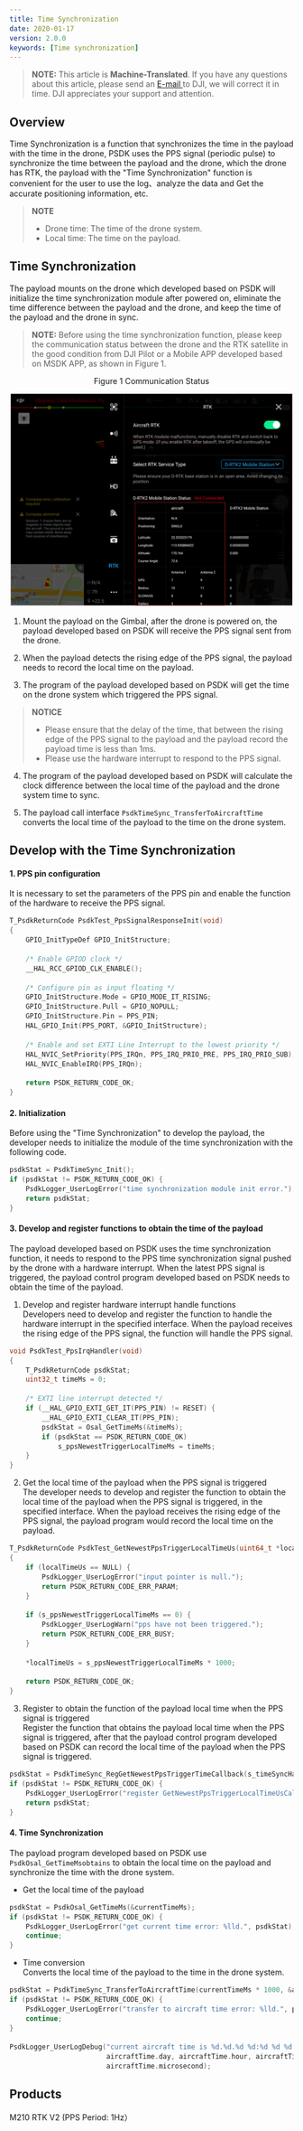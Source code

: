 ```yaml
---
title: Time Synchronization
date: 2020-01-17
version: 2.0.0
keywords: [Time synchronization]
---
```

> **NOTE:** This article is **Machine-Translated**. If you have any questions about this article, please send an <a href="mailto:dev@dji.com">E-mail </a>to DJI, we will correct it in time. DJI appreciates your support and attention.

## Overview
Time Synchronization is a function that synchronizes the time in the payload with the time in the drone, PSDK uses the PPS signal (periodic pulse) to synchronize the time between the payload and the drone, which the drone has RTK, the payload with the "Time Synchronization" function is convenient for the user to use the log、analyze the data and Get the accurate positioning information, etc.

> **NOTE**
>* Drone time: The time of the drone system.
>* Local time: The time on the payload.

## Time Synchronization
The payload mounts on the drone which developed based on PSDK will initialize the time synchronization module after powered on, eliminate the time difference between the payload and the drone, and keep the time of the payload and the drone in sync.

> **NOTE:** Before using the time synchronization function, please keep the communication status between the drone and the RTK satellite in the good condition from DJI Pilot or a Mobile APP developed based on MSDK APP, as shown in Figure 1.

<div>
<div style="text-align: center"><p>Figure 1 Communication Status </p>
</div>
<div style="text-align: center"><p><span>
      <img src="../images/positioning_prerequisites.png" width="500" alt/></span></p>
</div></div>
 
1. Mount the payload on the Gimbal, after the drone is powered on, the payload developed based on PSDK will receive the PPS signal sent from the drone.

2. When the payload detects the rising edge of the PPS signal, the payload needs to record the local time on the payload.

3. The program of the payload developed based on PSDK will get the time on the drone system which triggered the PPS signal.
  > **NOTICE** 
  > * Please ensure that the delay of the time, that between the rising edge of the PPS signal to the payload and the payload record the payload time is less than 1ms.
  > * Please use the hardware interrupt to respond to the PPS signal.
4. The program of the payload developed based on PSDK will calculate the clock difference between the local time of the payload and the drone system time to sync.

5. The payload call interface `PsdkTimeSync_TransferToAircraftTime` converts the local time of the payload to the time on the drone system.

## Develop with the Time Synchronization  
#### 1. PPS pin configuration   
It is necessary to set the parameters of the PPS pin and enable the function of the hardware to receive the PPS signal.

```c
T_PsdkReturnCode PsdkTest_PpsSignalResponseInit(void)
{
    GPIO_InitTypeDef GPIO_InitStructure;

    /* Enable GPIOD clock */
    __HAL_RCC_GPIOD_CLK_ENABLE();

    /* Configure pin as input floating */
    GPIO_InitStructure.Mode = GPIO_MODE_IT_RISING;
    GPIO_InitStructure.Pull = GPIO_NOPULL;
    GPIO_InitStructure.Pin = PPS_PIN;
    HAL_GPIO_Init(PPS_PORT, &GPIO_InitStructure);

    /* Enable and set EXTI Line Interrupt to the lowest priority */
    HAL_NVIC_SetPriority(PPS_IRQn, PPS_IRQ_PRIO_PRE, PPS_IRQ_PRIO_SUB);
    HAL_NVIC_EnableIRQ(PPS_IRQn);

    return PSDK_RETURN_CODE_OK;
}
```

#### 2. Initialization
Before using the "Time Synchronization" to develop the payload, the developer needs to initialize the module of the time synchronization with the following code.

```c
psdkStat = PsdkTimeSync_Init();
if (psdkStat != PSDK_RETURN_CODE_OK) {
    PsdkLogger_UserLogError("time synchronization module init error.");
    return psdkStat;
}
```

#### 3. Develop and register functions to obtain the time of the payload
The payload developed based on PSDK uses the time synchronization function, it needs to respond to the PPS time synchronization signal pushed by the drone with a hardware interrupt. When the latest PPS signal is triggered, the payload control program developed based on PSDK needs to obtain the time of the payload.

1. Develop and register hardware interrupt handle functions    
Developers need to develop and register the function to handle the hardware interrupt in the specified interface. When the payload receives the rising edge of the PPS signal, the function will handle the PPS signal.

```c
void PsdkTest_PpsIrqHandler(void)
{
    T_PsdkReturnCode psdkStat;
    uint32_t timeMs = 0;

    /* EXTI line interrupt detected */
    if (__HAL_GPIO_EXTI_GET_IT(PPS_PIN) != RESET) {
        __HAL_GPIO_EXTI_CLEAR_IT(PPS_PIN);
        psdkStat = Osal_GetTimeMs(&timeMs);
        if (psdkStat == PSDK_RETURN_CODE_OK)
            s_ppsNewestTriggerLocalTimeMs = timeMs;
    }
}
```
2. Get the local time of the payload when the PPS signal is triggered     
The developer needs to develop and register the function to obtain the local time of the payload when the PPS signal is triggered, in the specified interface. When the payload receives the rising edge of the PPS signal, the payload program would record the local time on the payload.

```c
T_PsdkReturnCode PsdkTest_GetNewestPpsTriggerLocalTimeUs(uint64_t *localTimeUs)
{
    if (localTimeUs == NULL) {
        PsdkLogger_UserLogError("input pointer is null.");
        return PSDK_RETURN_CODE_ERR_PARAM;
    }

    if (s_ppsNewestTriggerLocalTimeMs == 0) {
        PsdkLogger_UserLogWarn("pps have not been triggered.");
        return PSDK_RETURN_CODE_ERR_BUSY;
    }

    *localTimeUs = s_ppsNewestTriggerLocalTimeMs * 1000;

    return PSDK_RETURN_CODE_OK;
}
```
3. Register to obtain the function of the payload local time when the PPS signal is triggered     
Register the function that obtains the payload local time when the PPS signal is triggered, after that the payload control program developed based on PSDK can record the local time of the payload when the PPS signal is triggered.

```c
psdkStat = PsdkTimeSync_RegGetNewestPpsTriggerTimeCallback(s_timeSyncHandler.GetNewestPpsTriggerLocalTimeUs);
if (psdkStat != PSDK_RETURN_CODE_OK) {
    PsdkLogger_UserLogError("register GetNewestPpsTriggerLocalTimeUsCallback error.");
    return psdkStat;
}
```
#### 4. Time Synchronization
The payload program developed based on PSDK use `PsdkOsal_GetTimeMsobtains` to obtain the local time on the payload and synchronize the time with the drone system.
* Get the local time of the payload
```c
psdkStat = PsdkOsal_GetTimeMs(&currentTimeMs);
if (psdkStat != PSDK_RETURN_CODE_OK) {
    PsdkLogger_UserLogError("get current time error: %lld.", psdkStat);
    continue;
}
```

* Time conversion    
Converts the local time of the payload to the time in the drone system.

```c
psdkStat = PsdkTimeSync_TransferToAircraftTime(currentTimeMs * 1000, &aircraftTime);
if (psdkStat != PSDK_RETURN_CODE_OK) {
    PsdkLogger_UserLogError("transfer to aircraft time error: %lld.", psdkStat);
    continue;
}

PsdkLogger_UserLogDebug("current aircraft time is %d.%d.%d %d:%d %d %d.", aircraftTime.year, aircraftTime.month,
                        aircraftTime.day, aircraftTime.hour, aircraftTime.minute, aircraftTime.second,
                        aircraftTime.microsecond);
```

## Products
M210 RTK V2 (PPS Period: 1Hz）